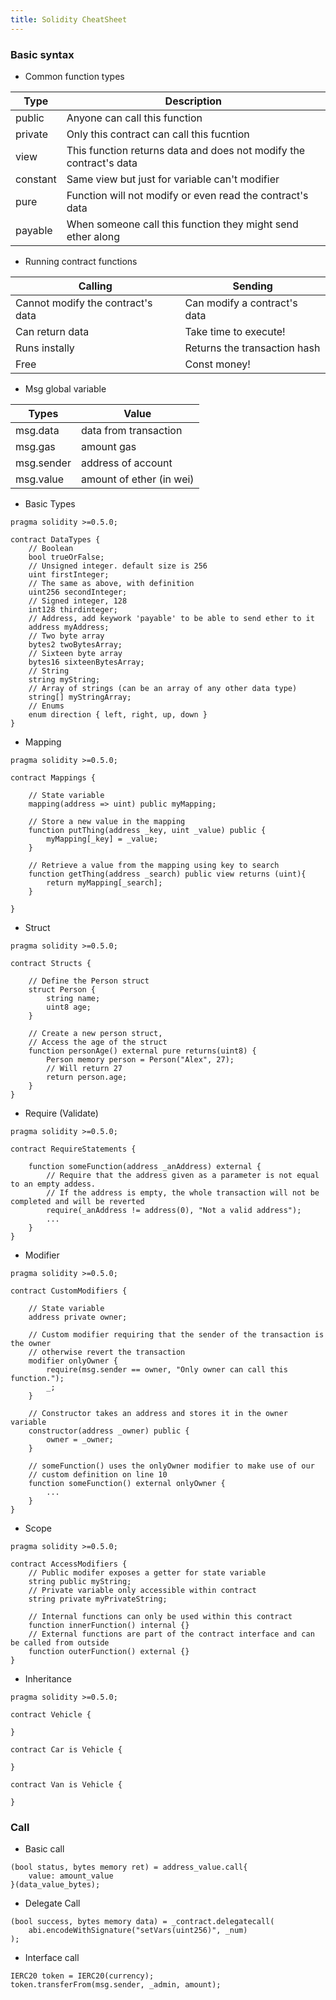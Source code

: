```yaml
---
title: Solidity CheatSheet
---
```


### Basic syntax

- Common function types

| Type     | Description                                                        |
| -------- | ------------------------------------------------------------------ |
| public   | Anyone can call this function                                      |
| private  | Only this contract can call this fucntion                          |
| view     | This function returns data and does not modify the contract's data |
| constant | Same view but just for variable can't modifier                     |
| pure     | Function will not modify or even read the contract's data          |
| payable  | When someone call this function they might send ether along        |

- Running contract functions

| Calling                           | Sending                      |
| --------------------------------- | ---------------------------- |
| Cannot modify the contract's data | Can modify a contract's data |
| Can return data                   | Take time to execute!        |
| Runs instally                     | Returns the transaction hash |
| Free                              | Const money!                 |

- Msg global variable

| Types      | Value                    |
| ---------- | ------------------------ |
| msg.data   | data from transaction    |
| msg.gas    | amount gas               |
| msg.sender | address of account       |
| msg.value  | amount of ether (in wei) |

- Basic Types

```solidity
pragma solidity >=0.5.0;

contract DataTypes {
    // Boolean
    bool trueOrFalse;
    // Unsigned integer. default size is 256
    uint firstInteger;
    // The same as above, with definition
    uint256 secondInteger;
    // Signed integer, 128
    int128 thirdinteger;
    // Address, add keywork 'payable' to be able to send ether to it
    address myAddress;
    // Two byte array
    bytes2 twoBytesArray;
    // Sixteen byte array
    bytes16 sixteenBytesArray;
    // String
    string myString;
    // Array of strings (can be an array of any other data type)
    string[] myStringArray;
    // Enums
    enum direction { left, right, up, down }
}
```

- Mapping

```solidity
pragma solidity >=0.5.0;

contract Mappings {

    // State variable
    mapping(address => uint) public myMapping;

    // Store a new value in the mapping
    function putThing(address _key, uint _value) public {
        myMapping[_key] = _value;
    }

    // Retrieve a value from the mapping using key to search
    function getThing(address _search) public view returns (uint){
        return myMapping[_search];
    }

}
```

- Struct

```solidity
pragma solidity >=0.5.0;

contract Structs {

    // Define the Person struct
    struct Person {
        string name;
        uint8 age;
    }

    // Create a new person struct,
    // Access the age of the struct
    function personAge() external pure returns(uint8) {
        Person memory person = Person("Alex", 27);
        // Will return 27
        return person.age;
    }
}
```

- Require (Validate)

```solidity
pragma solidity >=0.5.0;

contract RequireStatements {

    function someFunction(address _anAddress) external {
        // Require that the address given as a parameter is not equal to an empty addess.
        // If the address is empty, the whole transaction will not be completed and will be reverted
        require(_anAddress != address(0), "Not a valid address");
        ...
    }
}
```

- Modifier

```solidity
pragma solidity >=0.5.0;

contract CustomModifiers {

    // State variable
    address private owner;

    // Custom modifier requiring that the sender of the transaction is the owner
    // otherwise revert the transaction
    modifier onlyOwner {
        require(msg.sender == owner, "Only owner can call this function.");
        _;
    }

    // Constructor takes an address and stores it in the owner variable
    constructor(address _owner) public {
        owner = _owner;
    }

    // someFunction() uses the onlyOwner modifier to make use of our
    // custom definition on line 10
    function someFunction() external onlyOwner {
        ...
    }
}
```

- Scope

```solidity
pragma solidity >=0.5.0;

contract AccessModifiers {
    // Public modifer exposes a getter for state variable
    string public myString;
    // Private variable only accessible within contract
    string private myPrivateString;

    // Internal functions can only be used within this contract
    function innerFunction() internal {}
    // External functions are part of the contract interface and can be called from outside
    function outerFunction() external {}
}
```

- Inheritance

```solidity
pragma solidity >=0.5.0;

contract Vehicle {

}

contract Car is Vehicle {

}

contract Van is Vehicle {

}
```

### Call

- Basic call

```solidity
(bool status, bytes memory ret) = address_value.call{
    value: amount_value
}(data_value_bytes);
```

- Delegate Call

```solidity
(bool success, bytes memory data) = _contract.delegatecall(
    abi.encodeWithSignature("setVars(uint256)", _num)
);
```

- Interface call

```solidity
IERC20 token = IERC20(currency);
token.transferFrom(msg.sender, _admin, amount);
```
